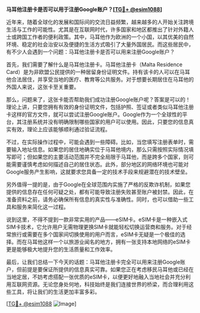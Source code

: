 **马耳他注册卡是否可以用于注册Google账户？[[TG💪+ @esim1088](https://t.me/s/esim1088)]**

近年来，随着全球化的发展和国际间的交流日益频繁，越来越多的人开始关注跨境生活与工作的可能性。尤其是在互联网时代，许多国家和地区都推出了针对外籍人士或跨国工作者的便利政策。其中，马耳他作为欧洲的一个小国，以其优美的自然环境、稳定的社会治安以及便捷的生活方式吸引了大量外国居民。而这些居民中，有不少人会遇到一个问题：马耳他注册卡是否可以用来注册Google账户？

首先，我们需要了解什么是马耳他注册卡。马耳他注册卡（Malta Residence Card）是为非欧盟公民提供的一种居留身份证明文件。持有该卡的人可以在马耳他合法居住，并享受当地的医疗、教育等公共服务。对于想要长期居住在马耳他的外国人来说，这张卡至关重要。

那么，问题来了，这张卡能否帮助我们成功注册Google账户呢？答案是可以的！理论上讲，只要您拥有有效的身份证明文件，包括护照、签证或者类似马耳他注册卡这样的官方文件，就可以尝试注册Google账户。Google作为一个全球性的平台，其注册系统并没有明确限制哪些国家的用户可以使用。因此，只要您的信息真实有效，理论上应该能够顺利通过验证流程。

不过，在实际操作过程中，可能会遇到一些障碍。比如，当您填写注册表单时，需要输入地址信息。如果您的居住地确实位于马耳他境内，那么只需按照实际情况填写即可；但如果您的主要活动范围并不完全局限于马耳他，而是跨多个国家，则可能需要谨慎考虑如何描述自己的居住状态。此外，部分地区的网络环境也可能对Google服务产生影响，这就要求您具备一定的技术手段来规避潜在的技术壁垒。

另外值得一提的是，由于Google在全球范围内实施了严格的反欺诈机制，如果您提供的信息存在任何可疑之处，都有可能导致注册失败甚至账户被封禁。因此，在准备资料之前，请务必确保所有信息的真实性与准确性。同时，也可以借助一些工具和服务来简化这一过程。

说到这里，不得不提到一款非常实用的产品——eSIM卡。eSIM卡是一种嵌入式SIM卡技术，它允许用户无需物理更换SIM卡就能轻松切换运营商和服务。对于经常旅行或需要在多个国家间切换使用的用户而言，eSIM卡无疑是一个极佳的选择。而在马耳他这样一个以旅游业闻名的地方，拥有一张支持本地网络的eSIM卡更是能够极大地提升您的生活质量和工作效率。

最后，让我们总结一下今天的话题：马耳他注册卡完全可以用来注册Google账户，但前提是要保证所提供的信息真实可靠。如果您正在考虑移民马耳他或已经在当地定居，不妨考虑搭配一张优质的eSIM卡，以便更好地融入当地社会并充分利用互联网资源。无论您身处何地，科技始终是我们连接世界的桥梁，而合理利用这些工具，将让我们的生活更加丰富多彩。

[[TG💪+ @esim1088](https://t.me/s/esim1088) ![Image](https://i.postimg.cc/4NQfJmqS/Snipaste-2025-05-13-00-14-12.png)]